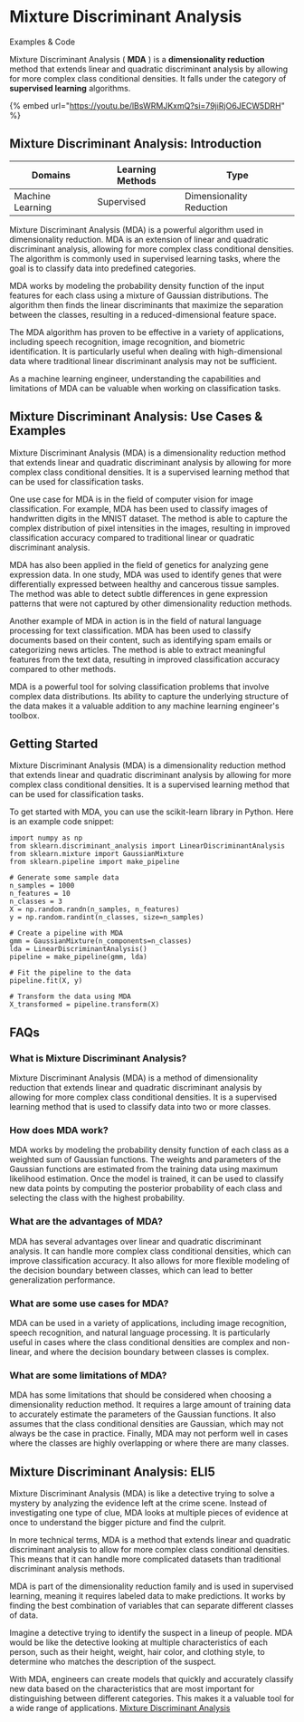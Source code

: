 # Mixture Discriminant Analysis

Examples & Code

Mixture Discriminant Analysis ( **MDA** ) is a **dimensionality reduction** method that extends linear and quadratic discriminant analysis by allowing for more complex class conditional densities. It falls under the category of **supervised learning** algorithms.

{% embed url="https://youtu.be/lBsWRMJKxmQ?si=79jiRjO6JECW5DRH" %}

## Mixture Discriminant Analysis: Introduction

| Domains          | Learning Methods | Type                     |
| ---------------- | ---------------- | ------------------------ |
| Machine Learning | Supervised       | Dimensionality Reduction |

Mixture Discriminant Analysis (MDA) is a powerful algorithm used in dimensionality reduction. MDA is an extension of linear and quadratic discriminant analysis, allowing for more complex class conditional densities. The algorithm is commonly used in supervised learning tasks, where the goal is to classify data into predefined categories.

MDA works by modeling the probability density function of the input features for each class using a mixture of Gaussian distributions. The algorithm then finds the linear discriminants that maximize the separation between the classes, resulting in a reduced-dimensional feature space.

The MDA algorithm has proven to be effective in a variety of applications, including speech recognition, image recognition, and biometric identification. It is particularly useful when dealing with high-dimensional data where traditional linear discriminant analysis may not be sufficient.

As a machine learning engineer, understanding the capabilities and limitations of MDA can be valuable when working on classification tasks.

## Mixture Discriminant Analysis: Use Cases & Examples

Mixture Discriminant Analysis (MDA) is a dimensionality reduction method that extends linear and quadratic discriminant analysis by allowing for more complex class conditional densities. It is a supervised learning method that can be used for classification tasks.

One use case for MDA is in the field of computer vision for image classification. For example, MDA has been used to classify images of handwritten digits in the MNIST dataset. The method is able to capture the complex distribution of pixel intensities in the images, resulting in improved classification accuracy compared to traditional linear or quadratic discriminant analysis.

MDA has also been applied in the field of genetics for analyzing gene expression data. In one study, MDA was used to identify genes that were differentially expressed between healthy and cancerous tissue samples. The method was able to detect subtle differences in gene expression patterns that were not captured by other dimensionality reduction methods.

Another example of MDA in action is in the field of natural language processing for text classification. MDA has been used to classify documents based on their content, such as identifying spam emails or categorizing news articles. The method is able to extract meaningful features from the text data, resulting in improved classification accuracy compared to other methods.

MDA is a powerful tool for solving classification problems that involve complex data distributions. Its ability to capture the underlying structure of the data makes it a valuable addition to any machine learning engineer's toolbox.

## Getting Started

Mixture Discriminant Analysis (MDA) is a dimensionality reduction method that extends linear and quadratic discriminant analysis by allowing for more complex class conditional densities. It is a supervised learning method that can be used for classification tasks.

To get started with MDA, you can use the scikit-learn library in Python. Here is an example code snippet:

```
import numpy as np
from sklearn.discriminant_analysis import LinearDiscriminantAnalysis
from sklearn.mixture import GaussianMixture
from sklearn.pipeline import make_pipeline

# Generate some sample data
n_samples = 1000
n_features = 10
n_classes = 3
X = np.random.randn(n_samples, n_features)
y = np.random.randint(n_classes, size=n_samples)

# Create a pipeline with MDA
gmm = GaussianMixture(n_components=n_classes)
lda = LinearDiscriminantAnalysis()
pipeline = make_pipeline(gmm, lda)

# Fit the pipeline to the data
pipeline.fit(X, y)

# Transform the data using MDA
X_transformed = pipeline.transform(X)

```

## FAQs

### What is Mixture Discriminant Analysis?

Mixture Discriminant Analysis (MDA) is a method of dimensionality reduction that extends linear and quadratic discriminant analysis by allowing for more complex class conditional densities. It is a supervised learning method that is used to classify data into two or more classes.

### How does MDA work?

MDA works by modeling the probability density function of each class as a weighted sum of Gaussian functions. The weights and parameters of the Gaussian functions are estimated from the training data using maximum likelihood estimation. Once the model is trained, it can be used to classify new data points by computing the posterior probability of each class and selecting the class with the highest probability.

### What are the advantages of MDA?

MDA has several advantages over linear and quadratic discriminant analysis. It can handle more complex class conditional densities, which can improve classification accuracy. It also allows for more flexible modeling of the decision boundary between classes, which can lead to better generalization performance.

### What are some use cases for MDA?

MDA can be used in a variety of applications, including image recognition, speech recognition, and natural language processing. It is particularly useful in cases where the class conditional densities are complex and non-linear, and where the decision boundary between classes is complex.

### What are some limitations of MDA?

MDA has some limitations that should be considered when choosing a dimensionality reduction method. It requires a large amount of training data to accurately estimate the parameters of the Gaussian functions. It also assumes that the class conditional densities are Gaussian, which may not always be the case in practice. Finally, MDA may not perform well in cases where the classes are highly overlapping or where there are many classes.

## Mixture Discriminant Analysis: ELI5

Mixture Discriminant Analysis (MDA) is like a detective trying to solve a mystery by analyzing the evidence left at the crime scene. Instead of investigating one type of clue, MDA looks at multiple pieces of evidence at once to understand the bigger picture and find the culprit.

In more technical terms, MDA is a method that extends linear and quadratic discriminant analysis to allow for more complex class conditional densities. This means that it can handle more complicated datasets than traditional discriminant analysis methods.

MDA is part of the dimensionality reduction family and is used in supervised learning, meaning it requires labeled data to make predictions. It works by finding the best combination of variables that can separate different classes of data.

Imagine a detective trying to identify the suspect in a lineup of people. MDA would be like the detective looking at multiple characteristics of each person, such as their height, weight, hair color, and clothing style, to determine who matches the description of the suspect.

With MDA, engineers can create models that quickly and accurately classify new data based on the characteristics that are most important for distinguishing between different categories. This makes it a valuable tool for a wide range of applications. [Mixture Discriminant Analysis](https://serp.ai/mixture-discriminant-analysis/)
